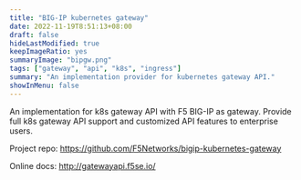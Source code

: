 ```yaml
---
title: "BIG-IP kubernetes gateway"
date: 2022-11-19T8:51:13+08:00
draft: false
hideLastModified: true
keepImageRatio: yes
summaryImage: "bipgw.png"
tags: ["gateway", "api", "k8s", "ingress"]
summary: "An implementation provider for kubernetes gateway API."
showInMenu: false
---
```


An implementation for k8s gateway API  with F5 BIG-IP as gateway. Provide full k8s gateway API support and customized API features to enterprise users.



Project repo: https://github.com/F5Networks/bigip-kubernetes-gateway

Online docs: http://gatewayapi.f5se.io/